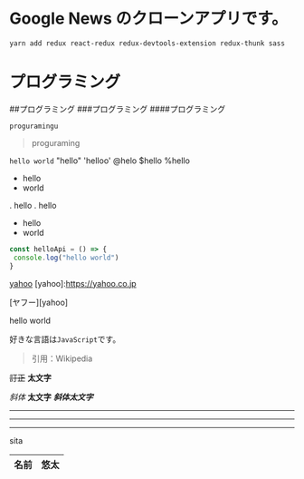 # Google News のクローンアプリです。

```
yarn add redux react-redux redux-devtools-extension redux-thunk sass
```

# プログラミング
##プログラミング
###プログラミング
####プログラミング

```
proguramingu
```

>proguraming

`hello world`
"hello"
'helloo'
@helo
$hello
%hello

* hello
* world

. hello
. hello

- hello
 - world


```js:hello.js
const helloApi = () => {
 console.log("hello world")
}
```

[yahoo](https://yahoo.co.jp)
[yahoo]:https://yahoo.co.jp

[ヤフー][yahoo]

hello
world

好きな言語は`JavaScript`です。

>引用：Wikipedia

~~訂正~~
**太文字**

_斜体_
__太文字__
___斜体太文字___

---
___
***

sita


名前 | 悠太
-|-
